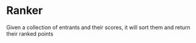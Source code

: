 Ranker
======

Given a collection of entrants and their scores,
 it will sort them and return their ranked points
